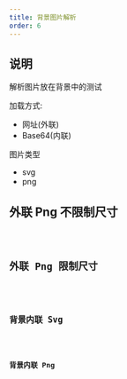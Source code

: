 ```yaml
---
title: 背景图片解析
order: 6
---
```


## 说明

解析图片放在背景中的测试

加载方式:

- 网址(外联)
- Base64(内联)

图片类型

- svg
- png

## 外联 Png 不限制尺寸

<code src="./demos/BackgroundImage/WithoutSize.tsx" />
 
## 外联 Png 限制尺寸

<code src="./demos/BackgroundImage/WithSize.tsx" />

## 背景内联 Svg

<code src="./demos/BackgroundImage/InlineSvg.tsx" />

## 背景内联 Png

<code src="./demos/BackgroundImage/InlinePng.tsx" />
